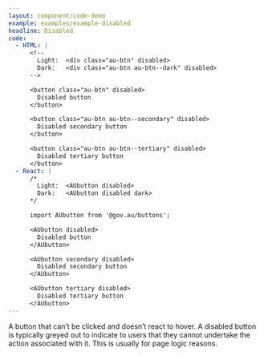 ```yaml
---
layout: component/code-demo
example: examples/example-disabled
headline: Disabled
code:
  - HTML: |
      <!--
        Light:  <div class="au-btn" disabled>
        Dark:   <div class="au-btn au-btn--dark" disabled>
      -->

      <button class="au-btn" disabled>
        Disabled button
      </button>

      <button class="au-btn au-btn--secondary" disabled>
        Disabled secondary button
      </button>

      <button class="au-btn au-btn--tertiary" disabled>
        Disabled tertiary button
      </button>
  - React: |
      /*
        Light:  <AUbutton disabled>
        Dark:   <AUbutton disabled dark>
      */

      import AUbutton from '@gov.au/buttons';

      <AUbutton disabled>
        Disabled button
      </AUbutton>

      <AUbutton secondary disabled>
        Disabled secondary button
      </AUbutton>

      <AUbutton tertiary disabled>
        Disabled tertiary button
      </AUbutton>
---
```


A button that can’t be clicked and doesn’t react to hover. A disabled button is typically greyed out to indicate to users that they cannot undertake the action
associated with it. This is usually for page logic reasons.
